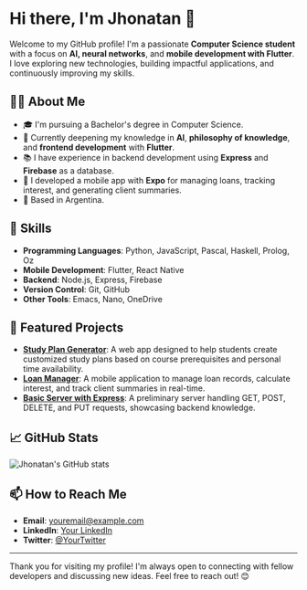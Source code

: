 # Hi there, I'm Jhonatan 👋

Welcome to my GitHub profile! I'm a passionate **Computer Science student** with a focus on **AI, neural networks**, and **mobile development with Flutter**. I love exploring new technologies, building impactful applications, and continuously improving my skills.

## 👨‍💻 About Me
- 🎓 I'm pursuing a Bachelor's degree in Computer Science.
- 🌱 Currently deepening my knowledge in **AI**, **philosophy of knowledge**, and **frontend development** with **Flutter**.
- 📚 I have experience in backend development using **Express** and **Firebase** as a database.
- 📱 I developed a mobile app with **Expo** for managing loans, tracking interest, and generating client summaries.
- 📍 Based in Argentina.

## 🚀 Skills
- **Programming Languages**: Python, JavaScript, Pascal, Haskell, Prolog, Oz
- **Mobile Development**: Flutter, React Native
- **Backend**: Node.js, Express, Firebase
- **Version Control**: Git, GitHub
- **Other Tools**: Emacs, Nano, OneDrive

## 🌟 Featured Projects
- **[Study Plan Generator](https://github.com/YourUsername/StudyPlanGenerator)**: A web app designed to help students create customized study plans based on course prerequisites and personal time availability.
- **[Loan Manager](https://github.com/YourUsername/LoanManager)**: A mobile application to manage loan records, calculate interest, and track client summaries in real-time.
- **[Basic Server with Express](https://github.com/YourUsername/ExpressServer)**: A preliminary server handling GET, POST, DELETE, and PUT requests, showcasing backend knowledge.

## 📈 GitHub Stats
![Jhonatan's GitHub stats](https://github-readme-stats.vercel.app/api?username=YourUsername&show_icons=true&theme=default)

## 📫 How to Reach Me
- **Email**: youremail@example.com
- **LinkedIn**: [Your LinkedIn](https://www.linkedin.com/in/YourProfile)
- **Twitter**: [@YourTwitter](https://twitter.com/YourTwitter)

---

Thank you for visiting my profile! I'm always open to connecting with fellow developers and discussing new ideas. Feel free to reach out! 😊
